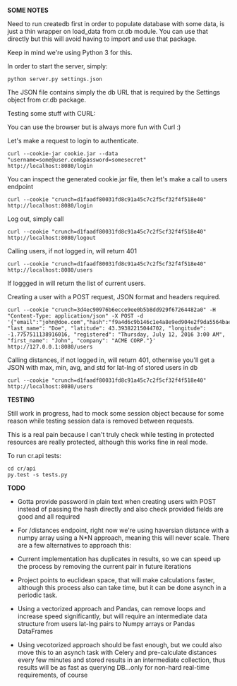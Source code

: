**SOME NOTES**

Need to run createdb first in order to populate database with some data, is just a thin wrapper on load_data from cr.db
module. You can use that directly but this will avoid having to import and use that package.

Keep in mind we're using Python 3 for this.

In order to start the server, simply:

```
python server.py settings.json
```

The JSON file contains simply the db URL that is required by the Settings object from cr.db package.

Testing some stuff with CURL:

You can use the browser but is always more fun with Curl :)

Let's make a request to login to authenticate.

```
curl --cookie-jar cookie.jar --data "username=some@user.com&password=somesecret" http://localhost:8080/login
```

You can inspect the generated cookie.jar file, then let's make a call to users endpoint

```
curl --cookie "crunch=d1faadf80031fd8c91a45c7c2f5cf32f4f518e40" http://localhost:8080/login
```

Log out, simply call

```
curl --cookie "crunch=d1faadf80031fd8c91a45c7c2f5cf32f4f518e40" http://localhost:8080/logout
```

Calling users, if not logged in, will return 401

```
curl --cookie "crunch=d1faadf80031fd8c91a45c7c2f5cf32f4f518e40" http://localhost:8080/users
```

If loggged in will return the list of current users.

Creating a user with a POST request, JSON format and headers required.

```
curl --cookie "crunch=3d4ec90976b6ecce9ee0b5b8dd929f67264482a0" -H "Content-Type: application/json" -X POST -d '{"email":"john@doe.com","hash":"f9a4d6c9b146c1e4a8e9ed904e2f9da5564baed6", "last_name": "Doe", "latitude": 43.39382215044702, "longitude": -1.7757511138916016, "registered": "Thursday, July 12, 2016 3:00 AM", "first_name": "John", "company": "ACME CORP."}' http://127.0.0.1:8080/users
```

Calling distances, if not logged in, will return 401, otherwise you'll get a JSON with max, min, avg, and std for lat-lng
of stored users in db

```
curl --cookie "crunch=d1faadf80031fd8c91a45c7c2f5cf32f4f518e40" http://localhost:8080/users
```

**TESTING**

Still work in progress, had to mock some session object because for some reason while testing session data is removed 
between requests.

This is a real pain because I can't truly check while testing in protected resources are really protected, although
this works fine in real mode. 

To run cr.api tests:

```
cd cr/api
py.test -s tests.py
```

**TODO**

- Gotta provide password in plain text when creating users with POST instead of passing the hash directly and also check provided fields are good and all required

- For /distances endpoint, right now we're using haversian distance with a numpy array using a N*N approach, meaning 
this will never scale. There are a few alternatives to approach this:

* Current implementation has duplicates in results, so we can speed up the process by removing the current pair in future
  iterations
  
* Project points to euclidean space, that will make calculations faster, although this process also can take time, but it 
  can be done asynch in a periodic task.
  
* Using a vectorized approach and Pandas, can remove loops and increase speed significantly, but will require an intermediate
  data structure from users lat-lng pairs to Numpy arrays or Pandas DataFrames
  
* Using vecotorized approach should be fast enough, but we could also move this to an asynch task with Celery and 
  pre-calculate distances every few minutes and stored results in an intermediate collection, thus results will be 
  as fast as querying DB...only for non-hard real-time requirements, of course
  
  
